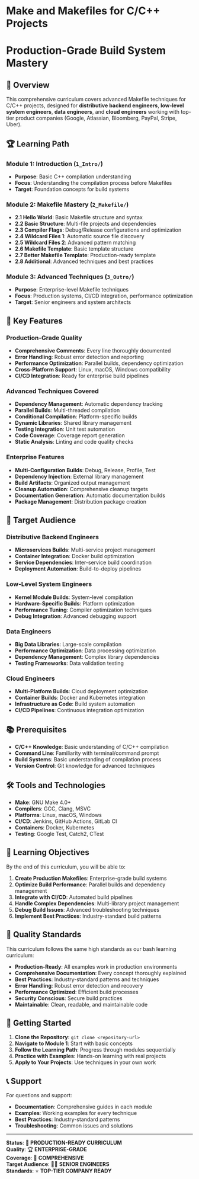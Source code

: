 # Make and Makefiles for C/C++ Projects
# Production-Grade Build System Mastery

## 🎯 **Overview**

This comprehensive curriculum covers advanced Makefile techniques for C/C++ projects, designed for **distributive backend engineers**, **low-level system engineers**, **data engineers**, and **cloud engineers** working with top-tier product companies (Google, Atlassian, Bloomberg, PayPal, Stripe, Uber).

## 🏆 **Learning Path**

### **Module 1: Introduction (`1_Intro/`)**
- **Purpose**: Basic C++ compilation understanding
- **Focus**: Understanding the compilation process before Makefiles
- **Target**: Foundation concepts for build systems

### **Module 2: Makefile Mastery (`2_Makefile/`)**
- **2.1 Hello World**: Basic Makefile structure and syntax
- **2.2 Basic Structure**: Multi-file projects and dependencies
- **2.3 Compiler Flags**: Debug/Release configurations and optimization
- **2.4 Wildcard Files 1**: Automatic source file discovery
- **2.5 Wildcard Files 2**: Advanced pattern matching
- **2.6 Makefile Template**: Basic template structure
- **2.7 Better Makefile Template**: Production-ready template
- **2.8 Additional**: Advanced techniques and best practices

### **Module 3: Advanced Techniques (`3_Outro/`)**
- **Purpose**: Enterprise-level Makefile techniques
- **Focus**: Production systems, CI/CD integration, performance optimization
- **Target**: Senior engineers and system architects

## 🚀 **Key Features**

### **Production-Grade Quality**
- **Comprehensive Comments**: Every line thoroughly documented
- **Error Handling**: Robust error detection and reporting
- **Performance Optimization**: Parallel builds, dependency optimization
- **Cross-Platform Support**: Linux, macOS, Windows compatibility
- **CI/CD Integration**: Ready for enterprise build pipelines

### **Advanced Techniques Covered**
- **Dependency Management**: Automatic dependency tracking
- **Parallel Builds**: Multi-threaded compilation
- **Conditional Compilation**: Platform-specific builds
- **Dynamic Libraries**: Shared library management
- **Testing Integration**: Unit test automation
- **Code Coverage**: Coverage report generation
- **Static Analysis**: Linting and code quality checks

### **Enterprise Features**
- **Multi-Configuration Builds**: Debug, Release, Profile, Test
- **Dependency Injection**: External library management
- **Build Artifacts**: Organized output management
- **Cleanup Automation**: Comprehensive cleanup targets
- **Documentation Generation**: Automatic documentation builds
- **Package Management**: Distribution package creation

## 🎯 **Target Audience**

### **Distributive Backend Engineers**
- **Microservices Builds**: Multi-service project management
- **Container Integration**: Docker build optimization
- **Service Dependencies**: Inter-service build coordination
- **Deployment Automation**: Build-to-deploy pipelines

### **Low-Level System Engineers**
- **Kernel Module Builds**: System-level compilation
- **Hardware-Specific Builds**: Platform optimization
- **Performance Tuning**: Compiler optimization techniques
- **Debug Integration**: Advanced debugging support

### **Data Engineers**
- **Big Data Libraries**: Large-scale compilation
- **Performance Optimization**: Data processing optimization
- **Dependency Management**: Complex library dependencies
- **Testing Frameworks**: Data validation testing

### **Cloud Engineers**
- **Multi-Platform Builds**: Cloud deployment optimization
- **Container Builds**: Docker and Kubernetes integration
- **Infrastructure as Code**: Build system automation
- **CI/CD Pipelines**: Continuous integration optimization

## 📚 **Prerequisites**

- **C/C++ Knowledge**: Basic understanding of C/C++ compilation
- **Command Line**: Familiarity with terminal/command prompt
- **Build Systems**: Basic understanding of compilation process
- **Version Control**: Git knowledge for advanced techniques

## 🛠 **Tools and Technologies**

- **Make**: GNU Make 4.0+
- **Compilers**: GCC, Clang, MSVC
- **Platforms**: Linux, macOS, Windows
- **CI/CD**: Jenkins, GitHub Actions, GitLab CI
- **Containers**: Docker, Kubernetes
- **Testing**: Google Test, Catch2, CTest

## 📖 **Learning Objectives**

By the end of this curriculum, you will be able to:

1. **Create Production Makefiles**: Enterprise-grade build systems
2. **Optimize Build Performance**: Parallel builds and dependency management
3. **Integrate with CI/CD**: Automated build pipelines
4. **Handle Complex Dependencies**: Multi-library project management
5. **Debug Build Issues**: Advanced troubleshooting techniques
6. **Implement Best Practices**: Industry-standard build patterns

## 🎯 **Quality Standards**

This curriculum follows the same high standards as our bash learning curriculum:

- **Production-Ready**: All examples work in production environments
- **Comprehensive Documentation**: Every concept thoroughly explained
- **Best Practices**: Industry-standard patterns and techniques
- **Error Handling**: Robust error detection and recovery
- **Performance Optimized**: Efficient build processes
- **Security Conscious**: Secure build practices
- **Maintainable**: Clean, readable, and maintainable code

## 🚀 **Getting Started**

1. **Clone the Repository**: `git clone <repository-url>`
2. **Navigate to Module 1**: Start with basic concepts
3. **Follow the Learning Path**: Progress through modules sequentially
4. **Practice with Examples**: Hands-on learning with real projects
5. **Apply to Your Projects**: Use techniques in your own work

## 📞 **Support**

For questions and support:
- **Documentation**: Comprehensive guides in each module
- **Examples**: Working examples for every technique
- **Best Practices**: Industry-standard patterns
- **Troubleshooting**: Common issues and solutions

---

**Status**: 🚀 **PRODUCTION-READY CURRICULUM**  
**Quality**: 🏆 **ENTERPRISE-GRADE**  
**Coverage**: 🎯 **COMPREHENSIVE**  
**Target Audience**: 👨‍💻 **SENIOR ENGINEERS**  
**Standards**: ⭐ **TOP-TIER COMPANY READY**